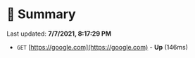 # 📖 Summary
Last updated: **7/7/2021, 8:17:29 PM**

- `GET` [https://google.com](https://google.com) - **Up** (146ms)
